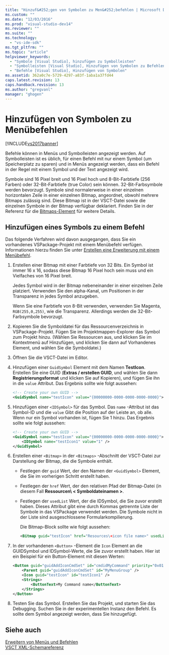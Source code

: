 ```yaml
---
title: "Hinzuf&#252;gen von Symbolen zu Men&#252;befehlen | Microsoft Docs"
ms.custom: ""
ms.date: "12/03/2016"
ms.prod: "visual-studio-dev14"
ms.reviewer: ""
ms.suite: ""
ms.technology: 
  - "vs-ide-sdk"
ms.tgt_pltfrm: ""
ms.topic: "article"
helpviewer_keywords: 
  - "Symbole [Visual Studio], hinzufügen zu Symbolleisten"
  - "Symbolleisten [Visual Studio], Hinzufügen von Symbolen zu Befehlen"
  - "Befehle [Visual Studio], Hinzufügen von Symbolen"
ms.assetid: 362a0c7e-5729-4297-a83f-1aba1a37fd44
caps.latest.revision: 13
caps.handback.revision: 13
ms.author: "gregvanl"
manager: "ghogen"
---
```

# Hinzuf&#252;gen von Symbolen zu Men&#252;befehlen
[!INCLUDE[vs2017banner](../code-quality/includes/vs2017banner.md)]

Befehle können in Menüs und Symbolleisten angezeigt werden. Auf Symbolleisten ist es üblich, für einen Befehl mit nur einem Symbol \(um Speicherplatz zu sparen\) und in Menüs angezeigt werden, dass ein Befehl in der Regel mit einem Symbol und der Text angezeigt wird.  
  
 Symbole sind 16 Pixel breit und 16 Pixel hoch und 8\-Bit\-Farbtiefe \(256 Farben\) oder 32\-Bit\-Farbtiefe \(true Color\) sein können. 32\-Bit\-Farbsymbole werden bevorzugt. Symbole sind normalerweise in einer einzelnen horizontalen Zeile in einer einzelnen Bitmap, angeordnet, obwohl mehrere Bitmaps zulässig sind. Diese Bitmap ist in der VSCT\-Datei sowie die einzelnen Symbole in der Bitmap verfügbar deklariert. Finden Sie in der Referenz für die [Bitmaps\-Element](../extensibility/bitmaps-element.md) für weitere Details.  
  
## Hinzufügen eines Symbols zu einem Befehl  
 Das folgende Verfahren wird davon ausgegangen, dass Sie ein vorhandenes VSPackage\-Projekt mit einem Menübefehl verfügen. Informationen hierzu finden Sie unter [Erstellen eine Erweiterung mit einem Menübefehl](../extensibility/creating-an-extension-with-a-menu-command.md).  
  
1.  Erstellen einer Bitmap mit einer Farbtiefe von 32 Bits. Ein Symbol ist immer 16 x 16, sodass diese Bitmap 16 Pixel hoch sein muss und ein Vielfaches von 16 Pixel breit.  
  
     Jedes Symbol wird in der Bitmap nebeneinander in einer einzelnen Zeile platziert. Verwenden Sie den alpha\-Kanal, um Positionen in der Transparenz in jedes Symbol anzugeben.  
  
     Wenn Sie eine Farbtiefe von 8\-Bit verwenden, verwenden Sie Magenta, `RGB(255,0,255)`, wie die Transparenz. Allerdings werden die 32\-Bit\-Farbsymbole bevorzugt.  
  
2.  Kopieren Sie die Symboldatei für das Ressourcenverzeichnis in VSPackage\-Projekt. Fügen Sie im Projektmappen\-Explorer das Symbol zum Projekt hinzu. \(Wählen Sie Ressourcen aus, und klicken Sie im Kontextmenü auf Hinzufügen, und klicken Sie dann auf Vorhandenes Element, und wählen Sie die Symboldatei.\)  
  
3.  Öffnen Sie die VSCT\-Datei im Editor.  
  
4.  Hinzufügen einer `GuidSymbol` Element mit dem Namen **TestIcon**. Erstellen Sie eine GUID \(**Extras \/ erstellen GUID**, und wählen Sie dann **Registrierungsformat** und klicken Sie auf Kopieren\), und fügen Sie ihn in die `value` Attribut. Das Ergebnis sollte wie folgt aussehen:  
  
    ```xml  
    <!-- Create your own GUID -->  
    <GuidSymbol name="testIcon" value="{00000000-0000-0000-0000-0000}">  
    ```  
  
5.  Hinzufügen einer `<IDSymbol>` für das Symbol. Das `name` \-Attribut ist das Symbol\-ID und die `value` Gibt die Position auf der Leiste an, ob alle. Wenn nur ein Symbol vorhanden ist, fügen Sie 1 hinzu. Das Ergebnis sollte wie folgt aussehen:  
  
    ```xml  
    <!-- Create your own GUID -->  
    <GuidSymbol name="testIcon" value="{00000000-0000-0000-0000-0000}">  
        <IDSymbol name="testIcon1" value="1" />  
    </GuidSymbol>  
    ```  
  
6.  Erstellen einer `<Bitmap>` in der `<Bitmaps>` \-Abschnitt der VSCT\-Datei zur Darstellung der Bitmap, die die Symbole enthält.  
  
    -   Festlegen der `guid` Wert, der den Namen der `<GuidSymbol>` Element, die Sie im vorherigen Schritt erstellt haben.  
  
    -   Festlegen der `href` Wert, der den relativen Pfad der Bitmap\-Datei \(in diesem Fall **Ressourcen\\ \< Symboldateinamen \>**.  
  
    -   Festlegen der `usedList` Wert, der die IDSymbol, die Sie zuvor erstellt haben. Dieses Attribut gibt eine durch Kommas getrennte Liste der Symbole in das VSPackage verwendet werden. Die Symbole nicht in der Liste sind ausgeschlossene Formularkompilierung.  
  
         Die Bitmap\-Block sollte wie folgt aussehen:  
  
        ```xml  
        <Bitmap guid="testIcon" href="Resources\<icon file name>" usedList="testIcon1"/>  
        ```  
  
7.  In der vorhandenen `<Button>` \-Element die `Icon` Element an die GUIDSymbol und IDSymbol\-Werte, die Sie zuvor erstellt haben. Hier ist ein Beispiel für ein Button\-Element mit diesen Werten:  
  
    ```xml  
    <Button guid="guidAddIconCmdSet" id="cmdidMyCommand" priority="0x0100" type="Button">  
        <Parent guid="guidAddIconCmdSet" id="MyMenuGroup" />  
        <Icon guid="testIcon" id="testIcon1" />  
        <Strings>  
            <ButtonText>My Command name</ButtonText>  
        </Strings>  
    </Button>  
    ```  
  
8.  Testen Sie das Symbol. Erstellen Sie das Projekt, und starten Sie das Debugging. Suchen Sie in der experimentellen Instanz den Befehl. Es sollte dem Symbol angezeigt werden, dass Sie hinzugefügt.  
  
## Siehe auch  
 [Erweitern von Menüs und Befehlen](../extensibility/extending-menus-and-commands.md)   
 [VSCT XML\-Schemareferenz](../extensibility/vsct-xml-schema-reference.md)